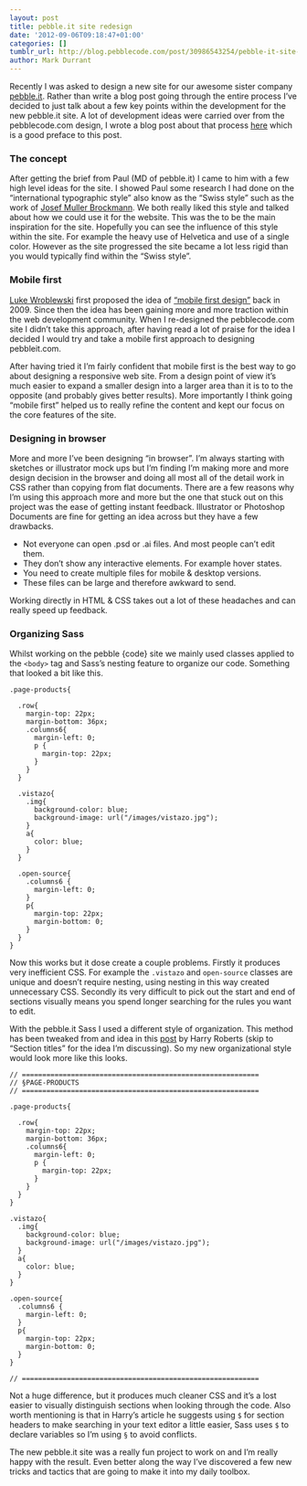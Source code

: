 ```yaml
---
layout: post
title: pebble.it site redesign
date: '2012-09-06T09:18:47+01:00'
categories: []
tumblr_url: http://blog.pebblecode.com/post/30986543254/pebble-it-site-redesign
author: Mark Durrant
---
```

<p>Recently I was asked to design a new site for our awesome sister company <a href="http://pebbleit.com/">pebble.it</a>. Rather than write a blog post going through the entire process I&rsquo;ve decided to just talk about a few key points within the development for the new pebble.it site. A lot of development ideas were carried over from the pebblecode.com design, I wrote a blog post about that process <a href="http://blog.pebblecode.com/blog/our-website-redesign">here</a> which is a good preface to this post.</p>

<h3>The concept</h3>

<p>After getting the brief from Paul (MD of pebble.it) I came to him with a few high level ideas for the site. I showed Paul some research I had done on the &ldquo;international typographic style&rdquo; also know as the &ldquo;Swiss style&rdquo; such as the work of <a href="http://www.josef-muller-brockmann.net/">Josef Muller Brockmann</a>. We both really liked this style and talked about how we could use it for the website. This was the to be the main inspiration for the site. Hopefully you can see the influence of this style within the site. For example the heavy use of Helvetica and use of a single color. However as the site progressed the site became a lot less rigid than you would typically find within the &ldquo;Swiss style&rdquo;.</p>

<h3>Mobile first</h3>

<p><a href="http://www.lukew.com/">Luke Wroblewski</a> first proposed the idea of <a href="http://www.lukew.com/ff/entry.asp?933">&ldquo;mobile first design&rdquo;</a> back in 2009. Since then the idea has been gaining more and more traction within the web development community. When I re-designed the pebblecode.com site I didn&rsquo;t take this approach, after having read a lot of praise for the idea I decided I would try and take a mobile first approach to designing pebbleit.com.</p>

<p>After having tried it I&rsquo;m fairly confident that mobile first is the best way to go about designing a responsive web site. From a design point of view it&rsquo;s much easier to expand a smaller design into a larger area than it is to to the opposite (and probably gives better results). More importantly I think going &ldquo;mobile first&rdquo; helped us to really refine the content and kept our focus on the core features of the site.</p>

<h3>Designing in browser</h3>

<p>More and more I&rsquo;ve been designing &ldquo;in browser&rdquo;. I&rsquo;m always starting with sketches or illustrator mock ups but I&rsquo;m finding I&rsquo;m making more and more design decision in the browser and doing all most all of the detail work in CSS rather than copying from flat documents. There are a few reasons why I&rsquo;m using this approach more and more but the one that stuck out on this project was the ease of getting instant feedback. Illustrator or Photoshop Documents are fine for getting an idea across but they have a few drawbacks.</p>

<ul><li>Not everyone can open .psd or .ai files. And most people can&rsquo;t edit them.</li>
<li>They don&rsquo;t show any interactive elements. For example hover states.</li>
<li>You need to create multiple files for mobile &amp; desktop versions.</li>
<li>These files can be large and therefore awkward to send.</li>
</ul><p>Working directly in HTML &amp; CSS takes out a lot of these headaches and can really speed up feedback.</p>

<h3>Organizing Sass</h3>

<p>Whilst working on the pebble {code} site we mainly used classes applied to the <code>&lt;body&gt;</code> tag and Sass&rsquo;s nesting feature to organize our code. Something that looked a bit like this.</p>

<pre><code>.page-products{

  .row{
    margin-top: 22px;
    margin-bottom: 36px;
    .columns6{
      margin-left: 0;
      p {
        margin-top: 22px;
      }
    }
  }

  .vistazo{
    .img{
      background-color: blue;
      background-image: url("/images/vistazo.jpg");
    }
    a{
      color: blue;
    }
  }

  .open-source{
    .columns6 {
      margin-left: 0;
    }
    p{
      margin-top: 22px;
      margin-bottom: 0;
    }
  }
}
</code></pre>

<p>Now this works but it dose create a couple problems. Firstly it produces very inefficient CSS. For example the <code>.vistazo</code> and <code>open-source</code> classes are unique and doesn&rsquo;t require nesting, using nesting in this way created unnecessary CSS. Secondly its very difficult to pick out the start and end of sections visually means you spend longer searching for the rules you want to edit.</p>

<p>With the pebble.it Sass I used a different style of organization. This method has been tweaked from and idea in this <a href="http://csswizardry.com/2012/04/my-html-css-coding-style/">post</a> by Harry Roberts (skip to &ldquo;Section titles&rdquo; for the idea I&rsquo;m discussing). So my new organizational style would look more like this looks.</p>

<pre><code>// ==========================================================
// §PAGE-PRODUCTS
// ==========================================================

.page-products{

  .row{
    margin-top: 22px;
    margin-bottom: 36px;
    .columns6{
      margin-left: 0;
      p {
        margin-top: 22px;
      }
    }
  }
}

.vistazo{
  .img{
    background-color: blue;
    background-image: url("/images/vistazo.jpg");
  }
  a{
    color: blue;
  }
}

.open-source{
  .columns6 {
    margin-left: 0;
  }
  p{
    margin-top: 22px;
    margin-bottom: 0;
  }
}

// ==========================================================
</code></pre>

<p>Not a huge difference, but it produces much cleaner CSS and it&rsquo;s a lost easier to visually distinguish sections when looking through the code. Also worth mentioning is that in Harry&rsquo;s article he suggests using <code>$</code> for section headers to make searching in your text editor a little easier, Sass uses <code>$</code> to declare variables so I&rsquo;m using <code>§</code> to avoid conflicts.</p>

<p>The new pebble.it site was a really fun project to work on and I&rsquo;m really happy with the result. Even better along the way I&rsquo;ve discovered a few new tricks and tactics that are going to make it into my daily toolbox.</p>

